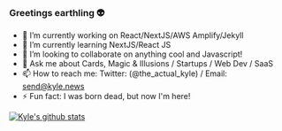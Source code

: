 ### Greetings earthling 👽

- 🔭 I’m currently working on React/NextJS/AWS Amplify/Jekyll
- 🌱 I’m currently learning NextJS/React JS
- 👯 I’m looking to collaborate on anything cool and Javascript!
- 💬 Ask me about Cards, Magic & Illusions / Startups / Web Dev / SaaS
- 📫 How to reach me: Twitter: (@the_actual_kyle) / Email: send@kyle.news
- ⚡ Fun fact: I was born dead, but now I'm here! 

[![Kyle's github stats](https://github-readme-stats.vercel.app/api?username=kylekirkby&show_icons=true&theme=dark)](https://github.com/kylekirkby)

